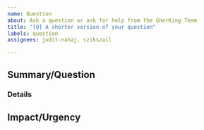 ```yaml
---
name: Question
about: Ask a question or ask for help from the GherKing Team
title: "[Q] A shorter version of your question"
labels: question
assignees: judit-nahaj, szikszail

---
```


<!-- 
Hello!
Thank you, for contacting us! I hope we can help.
How can we help?

Note: such parts of the ticket which are in HTML comments (like this) 
won't be shown on the ticket, so we used them to guide you.
Feel free to delete them when you are done.
-->
## Summary/Question
<!-- Share your question here -->

### Details
<!-- If more details need to be provided, e.g. logs, place it here -->

## Impact/Urgency
<!--
Please share what is the impact or urgency of this question,
e.g. "I am working on this for the last 3 days and cannot solve it".
Keep in mind, that we are aiming to help everyone, but this is
still our community project, we are on it to reply in a reasonable time!
-->
